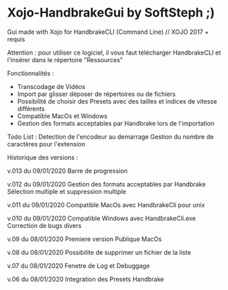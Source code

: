 # Xojo-HandbrakeGui by SoftSteph ;)
Gui made with Xojo for HandbrakeCLI (Command Line) // XOJO 2017 + requis

Attention : pour utiliser ce logiciel, il vous faut télécharger HandbrakeCLI et l'insérer dans le répertoire "Ressources"

Fonctionnalités :
- Transcodage de Vidéos
- Import par glisser déposer de répertoires ou de fichiers
- Possibilité de choisir des Presets avec des tailles et indices de vitesse différents
- Compatible MacOs et Windows
- Gestion des formats acceptables par Handbrake lors de l'importation

Todo List :
Detection de l'encodeur au demarrage
Gestion du nombre de caractères pour l'extension

Historique des versions :

v.013 du 09/01/2020
Barre de progression

v.012 du 09/01/2020
Gestion des formats acceptables par Handbrake
Sélection multiple et suppression multiple

v.011 du 09/01/2020
Compatible MacOs avec HandbrakeCli pour unix

v.010 du 09/01/2020
Compatible Windows avec HandbrakeCli.exe
Correction de bugs divers

v.09 du 08/01/2020
Premiere version Publique MacOs

v.08 du 08/01/2020
Possibilite de supprimer un fichier de la liste

v.07 du 08/01/2020
Fenetre de Log et Debuggage

v.06 du 08/01/2020
Integration des Presets Handbrake
